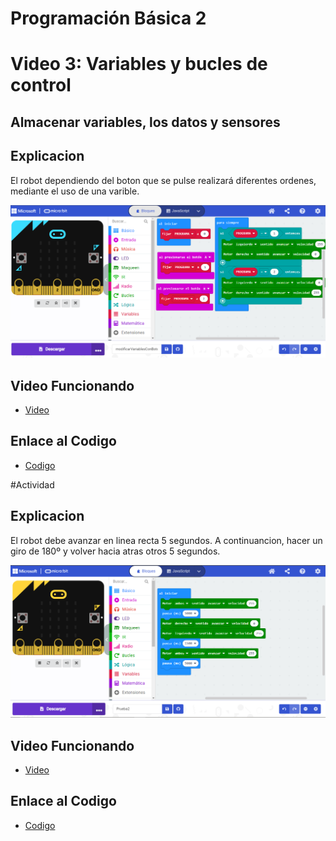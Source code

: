 # Programación Básica 2

# Video 3: Variables y bucles de control

## Almacenar variables, los datos y sensores


 ## Explicacion
 El robot dependiendo del boton que se pulse realizará diferentes ordenes, mediante el uso de una varible.
 
![image](modificarVariablesConBotones.PNG)

 ## Video Funcionando 
  - [Video](https://youtu.be/KVbMr8pE_d4)
 
 ## Enlace al Codigo
 - [Codigo](modificarVariablesConBotones.hex)
 

#Actividad

 ## Explicacion
 El robot debe avanzar en linea recta 5 segundos. A continuancion, hacer un giro de 180º y volver hacia atras otros 5 segundos.
 
![image](giro.PNG)

 ## Video Funcionando 
  - [Video](https://youtu.be/LaqXRHZGp-0)
 
 ## Enlace al Codigo
 - [Codigo](giro.hex)

